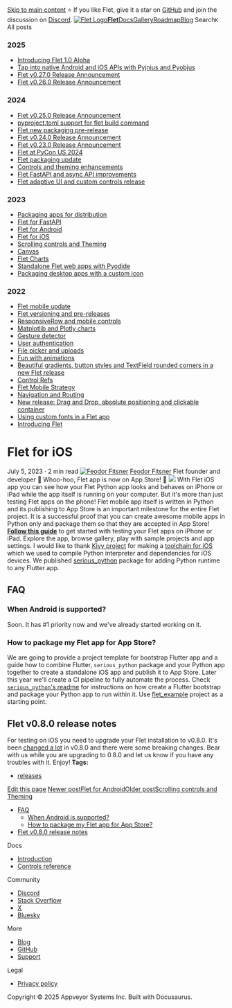 [Skip to main content](https://flet.dev/blog/flet-for-ios/#__docusaurus_skipToContent_fallback)
⭐️ If you like Flet, give it a star on [GitHub](https://github.com/flet-dev/flet) and join the discussion on [Discord](https://discord.gg/dzWXP8SHG8).
[![Flet Logo](https://flet.dev/img/logo.svg)**Flet**](https://flet.dev/)[Docs](https://flet.dev/docs/)[Gallery](https://flet.dev/gallery)[Roadmap](https://flet.dev/roadmap)[Blog](https://flet.dev/blog)
[](https://github.com/flet-dev/flet)
Search`K`
All posts
### 2025
  * [Introducing Flet 1.0 Alpha](https://flet.dev/blog/introducing-flet-1-0-alpha)
  * [Tap into native Android and iOS APIs with Pyjnius and Pyobjus](https://flet.dev/blog/tap-into-native-android-and-ios-apis-with-Pyjnius-and-pyobjus)
  * [Flet v0.27.0 Release Announcement](https://flet.dev/blog/flet-v-0-27-release-announcement)
  * [Flet v0.26.0 Release Announcement](https://flet.dev/blog/flet-v-0-26-release-announcement)


### 2024
  * [Flet v0.25.0 Release Announcement](https://flet.dev/blog/flet-v-0-25-release-announcement)
  * [pyproject.toml support for flet build command](https://flet.dev/blog/pyproject-toml-support-for-flet-build-command)
  * [Flet new packaging pre-release](https://flet.dev/blog/flet-new-packaging-pre-release)
  * [Flet v0.24.0 Release Announcement](https://flet.dev/blog/flet-v-0-24-release-announcement)
  * [Flet v0.23.0 Release Announcement](https://flet.dev/blog/flet-v-0-23-release-announcement)
  * [Flet at PyCon US 2024](https://flet.dev/blog/flet-at-pycon-us-2024)
  * [Flet packaging update](https://flet.dev/blog/flet-packaging-update)
  * [Controls and theming enhancements](https://flet.dev/blog/controls-and-theming-enhancements)
  * [Flet FastAPI and async API improvements](https://flet.dev/blog/flet-fastapi-and-async-api-improvements)
  * [Flet adaptive UI and custom controls release](https://flet.dev/blog/flet-adaptive-and-custom-controls)


### 2023
  * [Packaging apps for distribution](https://flet.dev/blog/packaging-apps-for-distribution)
  * [Flet for FastAPI](https://flet.dev/blog/flet-for-fastapi)
  * [Flet for Android](https://flet.dev/blog/flet-for-android)
  * [Flet for iOS](https://flet.dev/blog/flet-for-ios)
  * [Scrolling controls and Theming](https://flet.dev/blog/scrolling-controls-and-theming)
  * [Canvas](https://flet.dev/blog/canvas)
  * [Flet Charts](https://flet.dev/blog/flet-charts)
  * [Standalone Flet web apps with Pyodide](https://flet.dev/blog/standalone-flet-web-apps-with-pyodide)
  * [Packaging desktop apps with a custom icon](https://flet.dev/blog/packaging-desktop-apps-with-custom-icon)


### 2022
  * [Flet mobile update](https://flet.dev/blog/flet-mobile-update)
  * [Flet versioning and pre-releases](https://flet.dev/blog/flet-versioning-and-pre-releases)
  * [ResponsiveRow and mobile controls](https://flet.dev/blog/responsive-row-and-mobile-controls)
  * [Matplotlib and Plotly charts](https://flet.dev/blog/matplotlib-and-plotly-charts)
  * [Gesture detector](https://flet.dev/blog/gesture-detector)
  * [User authentication](https://flet.dev/blog/user-authentication)
  * [File picker and uploads](https://flet.dev/blog/file-picker-and-uploads)
  * [Fun with animations](https://flet.dev/blog/fun-with-animations)
  * [Beautiful gradients, button styles and TextField rounded corners in a new Flet release](https://flet.dev/blog/gradients-button-textfield-styles)
  * [Control Refs](https://flet.dev/blog/control-refs)
  * [Flet Mobile Strategy](https://flet.dev/blog/flet-mobile-strategy)
  * [Navigation and Routing](https://flet.dev/blog/navigation-and-routing)
  * [New release: Drag and Drop, absolute positioning and clickable container](https://flet.dev/blog/drag-and-drop-release)
  * [Using custom fonts in a Flet app](https://flet.dev/blog/using-custom-fonts-in-flet-app)
  * [Introducing Flet](https://flet.dev/blog/introducing-flet)


# Flet for iOS
July 5, 2023 · 2 min read
[![Feodor Fitsner](https://avatars0.githubusercontent.com/u/5041459?s=400&v=4)](ttps://github.com/FeodorFitsner)
[Feodor Fitsner](ttps://github.com/FeodorFitsner)
Flet founder and developer
[](https://github.com/FeodorFitsner "GitHub")[](https://x.com/fletdev "X")
🎉 Whoo-hoo, Flet app is now on App Store! 🎉
[![](https://flet.dev/img/blog/ios/flet-1080x1080.png)](https://apps.apple.com/app/flet/id1624979699)
With Flet iOS app you can see how your Flet Python app looks and behaves on iPhone or iPad while the app itself is running on your computer.
But it's more than just testing Flet apps on the phone! Flet mobile app itself is written in Python and its publishing to App Store is an important milestone for the entire Flet project. It is a successful proof that you can create awesome mobile apps in Python only and package them so that they are accepted in App Store!
**[Follow this guide](https://flet.dev/docs/getting-started/testing-on-ios)** to get started with testing your Flet apps on iPhone or iPad. Explore the app, browse gallery, play with sample projects and app settings.
I would like to thank [Kivy project](https://kivy.org/) for making a [toolchain for iOS](https://github.com/kivy/kivy-ios) which we used to compile Python interpreter and dependencies for iOS devices. We published [serious_python](https://pub.dev/packages/serious_python) package for adding Python runtime to any Flutter app.
## FAQ[​](https://flet.dev/blog/flet-for-ios/#faq "Direct link to FAQ")
### When Android is supported?[​](https://flet.dev/blog/flet-for-ios/#when-android-is-supported "Direct link to When Android is supported?")
Soon. It has #1 priority now and we've already started working on it.
### How to package my Flet app for App Store?[​](https://flet.dev/blog/flet-for-ios/#how-to-package-my-flet-app-for-app-store "Direct link to How to package my Flet app for App Store?")
We are going to provide a project template for bootstrap Flutter app and a guide how to combine Flutter, `serious_python` package and your Python app together to create a standalone iOS app and publish it to App Store.
Later this year we'll create a CI pipeline to fully automate the process.
Check [`serious_python`'s readme](https://github.com/flet-dev/serious-python#usage) for instructions on how create a Flutter bootstrap and package your Python app to run within it. Use [flet_example](https://github.com/flet-dev/serious-python/tree/main/src/serious_python/example/flet_example) project as a starting point.
## Flet v0.8.0 release notes[​](https://flet.dev/blog/flet-for-ios/#flet-v080-release-notes "Direct link to Flet v0.8.0 release notes")
For testing on iOS you need to upgrade your Flet installation to v0.8.0.
It's been [changed a lot](https://github.com/flet-dev/flet/blob/main/CHANGELOG.md#080) in v0.8.0 and there were some breaking changes. Bear with us while you are upgrading to 0.8.0 and let us know if you have any troubles with it.
Enjoy!
**Tags:**
  * [releases](https://flet.dev/blog/tags/releases)


[Edit this page](https://github.com/flet-dev/website/edit/main/blog/2023-07-05-flet-for-ios.md)
[Newer postFlet for Android](https://flet.dev/blog/flet-for-android)[Older postScrolling controls and Theming](https://flet.dev/blog/scrolling-controls-and-theming)
  * [FAQ](https://flet.dev/blog/flet-for-ios/#faq)
    * [When Android is supported?](https://flet.dev/blog/flet-for-ios/#when-android-is-supported)
    * [How to package my Flet app for App Store?](https://flet.dev/blog/flet-for-ios/#how-to-package-my-flet-app-for-app-store)
  * [Flet v0.8.0 release notes](https://flet.dev/blog/flet-for-ios/#flet-v080-release-notes)


Docs
  * [Introduction](https://flet.dev/docs)
  * [Controls reference](https://flet.dev/docs/controls)


Community
  * [Discord](https://discord.gg/dzWXP8SHG8)
  * [Stack Overflow](https://stackoverflow.com/questions/tagged/flet)
  * [X](https://x.com/fletdev)
  * [Bluesky](https://bsky.app/profile/fletdev.bsky.social)


More
  * [Blog](https://flet.dev/blog)
  * [GitHub](https://github.com/flet-dev/flet)
  * [Support](https://flet.dev/support)


Legal
  * [Privacy policy](https://flet.dev/privacy-policy)


Copyright © 2025 Appveyor Systems Inc. Built with Docusaurus.
